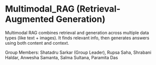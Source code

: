 # Multimodal_RAG (Retrieval-Augmented Generation)
Multimodal RAG combines retrieval and generation across multiple data types (like text + images). It finds relevant info, then generates answers using both content and context.

Group Members: Shatadru Sarkar (Group Leader), Rupsa Saha, Shrabani Haldar, Anwesha Samanta, Salma Sultana, Paramita Das

